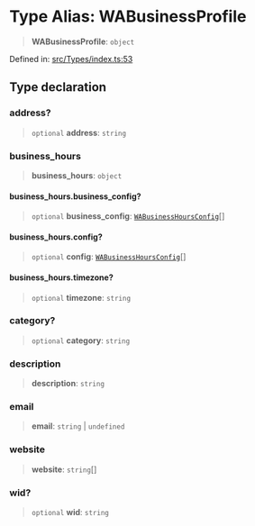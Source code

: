 # Type Alias: WABusinessProfile

> **WABusinessProfile**: `object`

Defined in: [src/Types/index.ts:53](https://github.com/Fokusdotid/bail/blob/8b525f9ebcc20cb9acd0f880b6ad58976e38b117/src/Types/index.ts#L53)

## Type declaration

### address?

> `optional` **address**: `string`

### business\_hours

> **business\_hours**: `object`

#### business\_hours.business\_config?

> `optional` **business\_config**: [`WABusinessHoursConfig`](WABusinessHoursConfig.md)[]

#### business\_hours.config?

> `optional` **config**: [`WABusinessHoursConfig`](WABusinessHoursConfig.md)[]

#### business\_hours.timezone?

> `optional` **timezone**: `string`

### category?

> `optional` **category**: `string`

### description

> **description**: `string`

### email

> **email**: `string` \| `undefined`

### website

> **website**: `string`[]

### wid?

> `optional` **wid**: `string`
